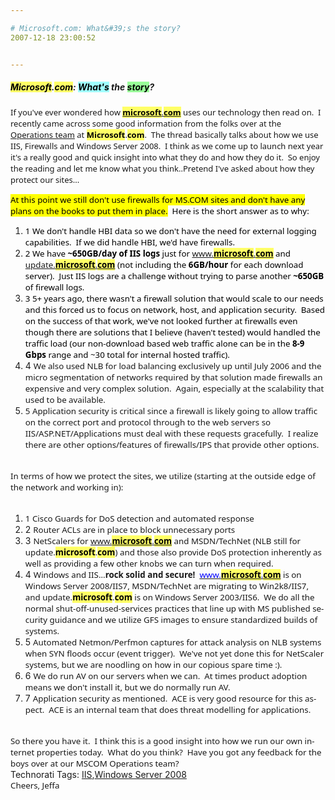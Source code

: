 ```yaml
---

# Microsoft.com: What&#39;s the story?
2007-12-18 23:00:52


---
```



<h5 class="posthead pageTitle"><b style="color: black; background-color: rgb(255, 255, 102);">Microsoft</b>.<b style="color: black; background-color: rgb(255, 255, 102);">com</b>: <b style="color: black; background-color: rgb(160, 255, 255);">What's</b> the <b style="color: black; background-color: rgb(153, 255, 153);">story</b>? </h5><p><font face="Segoe UI" size="2">If you've ever wondered how </font><a target=_blank href="http://www.microsoft.com/"><font face="Segoe UI" size="2"><b style="color: black; background-color: rgb(255, 255, 102);">microsoft</b>.<b style="color: black; background-color: rgb(255, 255, 102);">com</b></font></a><font face="Segoe UI" size="2"> uses our technology then read on.&nbsp; I recently came across some good information from the folks over at the </font><a target=_blank href="http://blogs.technet.com/mscom/default.aspx"><font face="Segoe UI" size="2">Operations team</font></a><font face="Segoe UI" size="2"> at <b style="color: black; background-color: rgb(255, 255, 102);">Microsoft</b>.<b style="color: black; background-color: rgb(255, 255, 102);">com</b>.&nbsp; The thread basically talks about how we use IIS, Firewalls and Windows Server 2008.&nbsp; I think as we come up to launch next year it's a really good and quick insight into what they do and how they do it.&nbsp; So enjoy the reading and let me know what you think..Pretend I've asked about how they protect our sites...</font></p>
<p class="MsoNormal" style="margin: 0cm 0cm 0pt;"><font face="Segoe UI"><span style="background: yellow none repeat scroll 0%; font-size: 10pt; -moz-background-clip: -moz-initial; -moz-background-origin: -moz-initial; -moz-background-inline-policy: -moz-initial; color: black;" tahoma?,?sans-serif?;="" mso-ansi-language:="" en-us?="" lang="EN-US">At this point we still don't use firewalls for MS.COM sites and don't have any plans on the books to put them in place.</span><span style="font-size: 10pt; color: black;" tahoma?,?sans-serif?;="" mso-ansi-language:="" en-us?="" lang="EN-US">&nbsp; Here is the short answer as to why:</span></font></p>
<ol><li><div class="MsoNormal" style="margin: 0cm 0cm 0pt;"><span style="font-size: 10pt; color: black;" tahoma?,?sans-serif?;="" mso-ansi-language:="" en-us?="" lang="EN-US"><font face="Segoe UI">1 We don't handle HBI data so we don't have the need for external logging capabilities.&nbsp; If we did handle HBI, we'd have firewalls.</font></span></div></li><li><div class="MsoNormal" style="margin: 0cm 0cm 0pt;"><span style="font-size: 10pt; color: black;" tahoma?,?sans-serif?;="" mso-ansi-language:="" en-us?="" lang="EN-US"><font face="Segoe UI">2 We have <b>~650GB/day of IIS logs</b> just for <font color="#000000"><a target=_blank href="http://www.microsoft.com/" target="_blank">www.<b style="color: black; background-color: rgb(255, 255, 102);">microsoft</b>.<b style="color: black; background-color: rgb(255, 255, 102);">com</b></a></font> and </font><a target=_blank href="http://update.microsoft.com/"><font face="Segoe UI">update.<b style="color: black; background-color: rgb(255, 255, 102);">microsoft</b>.<b style="color: black; background-color: rgb(255, 255, 102);">com</b></font></a><font face="Segoe UI"> (not including the <strong>6GB/hour</strong> for each download server).&nbsp; Just IIS logs are a challenge without trying to parse another <strong>~650GB</strong> of firewall logs.&nbsp; </font></span></div></li><li><div class="MsoNormal" style="margin: 0cm 0cm 0pt;"><span style="font-size: 10pt; color: black;" tahoma?,?sans-serif?;="" mso-ansi-language:="" en-us?="" lang="EN-US"></span><span style="font-size: 10pt; color: black;" tahoma?,?sans-serif?;="" mso-ansi-language:="" en-us?="" lang="EN-US"><font face="Segoe UI">3 5+ years ago, there wasn't a firewall solution that would scale to our needs and this forced us to focus on network, host, and application security.&nbsp; Based on the success of that work, we've not looked further at firewalls even though there are solutions that I believe (haven't tested) would handled the traffic load (our non-download based web traffic alone can be in the <strong>8-9 Gbps</strong> range and ~30 total for internal hosted traffic).</font></span></div></li><li><div class="MsoNormal" style="margin: 0cm 0cm 0pt;">4 <span style="font-size: 10pt; color: black;" tahoma?,?sans-serif?;="" mso-ansi-language:="" en-us?="" lang="EN-US"></span><span style="font-size: 10pt;" tahoma?,?sans-serif?;="" mso-ansi-language:="" en-us?="" lang="EN-US"><font face="Segoe UI">We also used NLB for load balancing exclusively up until July 2006 and the micro segmentation of networks required by that solution made firewalls an expensive and very complex solution.&nbsp; Again, especially at the scalability that used to be available.</font></span></div></li><li><div class="MsoNormal" style="margin: 0cm 0cm 0pt;"><span style="font-size: 10pt;" tahoma?,?sans-serif?;="" mso-ansi-language:="" en-us?="" lang="EN-US"></span><span style="font-size: 10pt;" tahoma?,?sans-serif?;="" mso-ansi-language:="" en-us?="" lang="EN-US"><font face="Segoe UI">5 Application security is critical since a firewall is likely going to allow traffic on the correct port and protocol through to the web servers so IIS/ASP.NET/Applications must deal with these requests gracefully.&nbsp; I realize there are other options/features of firewalls/IPS that provide other options.</font></span></div></li></ol><p class="MsoNormal" style="margin: 0cm 0cm 0pt;"><span style="font-size: 10pt;" tahoma?,?sans-serif?;="" mso-ansi-language:="" en-us?="" lang="EN-US"><font face="Segoe UI"><br />
In terms of how we protect the sites, we utilize (starting at the outside edge of the network and working in):<br />
<br />
 </font></span></p>
<p class="MsoNormal" style="margin: 0cm 0cm 0pt;"><span style="font-size: 10pt;" tahoma?,?sans-serif?;="" mso-ansi-language:="" en-us?="" lang="EN-US"></span></p>
<ol><li><div class="MsoNormal" style="margin: 0cm 0cm 0pt;"><span style="font-size: 10pt;" tahoma?,?sans-serif?;="" mso-ansi-language:="" en-us?="" lang="EN-US"><font face="Segoe UI">1 Cisco Guards for DoS detection and automated response</font></span></div></li><li><div class="MsoNormal" style="margin: 0cm 0cm 0pt;">2 <span style="font-size: 10pt;" tahoma?,?sans-serif?;="" mso-ansi-language:="" en-us?="" lang="EN-US"></span><span style="font-size: 10pt;" tahoma?,?sans-serif?;="" mso-ansi-language:="" en-us?="" lang="EN-US"><font face="Segoe UI">Router ACLs are in place to block unnecessary ports</font></span></div></li><li><div class="MsoNormal" style="margin: 0cm 0cm 0pt;">3 <span style="font-size: 10pt;" tahoma?,?sans-serif?;="" mso-ansi-language:="" en-us?="" lang="EN-US"></span><span style="font-size: 10pt;" tahoma?,?sans-serif?;="" mso-ansi-language:="" en-us?="" lang="EN-US"><font face="Segoe UI">NetScalers for <font color="#0000ff"><a target=_blank href="http://www.microsoft.com/" target="_blank">www.<b style="color: black; background-color: rgb(255, 255, 102);">microsoft</b>.<b style="color: black; background-color: rgb(255, 255, 102);">com</b></a></font> and MSDN/TechNet (NLB still for update.<b style="color: black; background-color: rgb(255, 255, 102);">microsoft</b>.<b style="color: black; background-color: rgb(255, 255, 102);">com</b>) and those also provide DoS protection inherently as well as providing a few other knobs we can turn when required.</font></span></div></li><li><div class="MsoNormal" style="margin: 0cm 0cm 0pt;">4 <span style="font-size: 10pt;" tahoma?,?sans-serif?;="" mso-ansi-language:="" en-us?="" lang="EN-US"><font face="Segoe UI">Windows and IIS...<strong>rock solid and secure!</strong>&nbsp; </font><a target=_blank href="http://www.microsoft.com/" target="_blank"><font color="#0000ff" face="Segoe UI">www.<b style="color: black; background-color: rgb(255, 255, 102);">microsoft</b>.<b style="color: black; background-color: rgb(255, 255, 102);">com</b></font></a><font face="Segoe UI"> is on Windows Server 2008/IIS7, MSDN/TechNet are migrating to Win2k8/IIS7, and update.<b style="color: black; background-color: rgb(255, 255, 102);">microsoft</b>.<b style="color: black; background-color: rgb(255, 255, 102);">com</b> is on Windows Server 2003/IIS6.&nbsp; We do all the normal shut-off-unused-services practices that line up with MS published security guidance and we utilize GFS images to ensure standardized builds of systems.</font></span></div></li><li><div class="MsoNormal" style="margin: 0cm 0cm 0pt;">5 <span style="font-size: 10pt;" tahoma?,?sans-serif?;="" mso-ansi-language:="" en-us?="" lang="EN-US"></span><span style="font-size: 10pt;" tahoma?,?sans-serif?;="" mso-ansi-language:="" en-us?="" lang="EN-US"><font face="Segoe UI">Automated Netmon/Perfmon captures for attack analysis on NLB systems when SYN floods occur (event trigger).&nbsp; We've not yet done this for NetScaler systems, but we are noodling on how in our copious spare time :).</font></span></div></li><li><div class="MsoNormal" style="margin: 0cm 0cm 0pt;">6 <span style="font-size: 10pt;" tahoma?,?sans-serif?;="" mso-ansi-language:="" en-us?="" lang="EN-US"></span><span style="font-size: 10pt;" tahoma?,?sans-serif?;="" mso-ansi-language:="" en-us?="" lang="EN-US"><font face="Segoe UI">We do run AV on our servers when we can.&nbsp; At times product adoption means we don't install it, but we do normally run AV.</font></span></div></li><li><div class="MsoNormal" style="margin: 0cm 0cm 0pt;">7 <span style="font-size: 10pt;" tahoma?,?sans-serif?;="" mso-ansi-language:="" en-us?="" lang="EN-US"></span><span style="font-size: 10pt;" tahoma?,?sans-serif?;="" mso-ansi-language:="" en-us?="" lang="EN-US"><font face="Segoe UI">Application security as mentioned.&nbsp; ACE is very good resource for this aspect.&nbsp; ACE is an internal team that does threat modelling for applications.</font></span></div></li></ol><p class="MsoNormal" style="margin: 0cm 0cm 0pt;"><span style="font-size: 10pt;" tahoma?,?sans-serif?;="" mso-ansi-language:="" en-us?="" lang="EN-US"><font face="Segoe UI"><br />
So there you have it.&nbsp; I think this is a good insight into how we run our own internet properties today.&nbsp; What do you think?&nbsp; Have you got any feedback for the boys over at our MSCOM Operations team?</font></span></p>
<p class="MsoNormal" style="margin: 0cm 0cm 0pt;"><span style="font-size: 10pt;" tahoma?,?sans-serif?;="" mso-ansi-language:="" en-us?="" lang="EN-US"></span></p>
<div class="wlWriterSmartContent" id="scid:0767317B-992E-4b12-91E0-4F059A8CECA8:03ecc2a4-e585-46f6-97b0-b5e6a7aab6c0" style="margin: 0px; padding: 0px; display: inline;">Technorati Tags: <a target=_blank href="http://technorati.com/tags/IIS" rel="tag">IIS</a>,<a target=_blank href="http://technorati.com/tags/Windows%20Server%202008" rel="tag">Windows Server 2008</a></div><p class="MsoNormal" style="margin: 0cm 0cm 0pt;"><span style="font-size: 10pt;" tahoma?,?sans-serif?;="" mso-ansi-language:="" en-us?="" lang="EN-US"></span></p>
<p class="MsoNormal" style="margin: 0cm 0cm 0pt;"><span style="font-size: 10pt;" tahoma?,?sans-serif?;="" mso-ansi-language:="" en-us?="" lang="EN-US"><font face="Segoe UI">Cheers, Jeffa</font></span></p>
